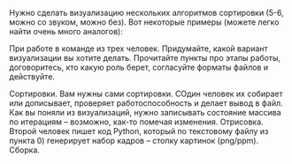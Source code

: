 Нужно сделать визуализацию нескольких алгоритмов сортировки (5-6, можно со звуком, можно без). Вот некоторые примеры (можете легко найти очень много аналогов):

При работе в команде из трех человек. Придумайте, какой вариант визуализации вы хотите делать. Прочитайте пункты про этапы работы, договоритесь, кто какую роль берет, согласуйте форматы файлов и действуйте.

Сортировки. Вам нужны сами сортировки. СОдин человек их собирает или дописывает, проверяет работоспособность и делает вывод в файл. Как вы поняли из визуализаций, нужно записывать состояние массива по итерациям – возможно, как-то помечая изменения.
Отрисовка. Второй человек пишет код Python, который по текстовому файлу из пункта 0) генерирует набор кадров – стопку картинок (png/ppm).
Сборка. 
